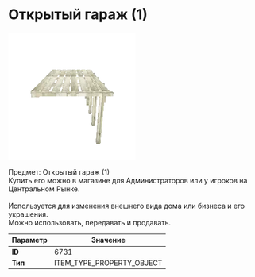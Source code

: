 # Открытый гараж (1)

![Item Image](../img/6731.webp?raw=true)

Предмет: Открытый гараж (1)<br>Купить его можно в магазине для Администраторов или у игроков на Центральном Рынке.<br><br>Используется для изменения внешнего вида дома или бизнеса и его украшения.<br>Можно использовать, передавать и продавать.


| Параметр | Значение |
|----------|----------|
| **ID** | 6731 |
| **Тип** | ITEM_TYPE_PROPERTY_OBJECT |

